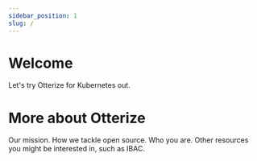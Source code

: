 ```yaml
---
sidebar_position: 1
slug: /
---
```


# Welcome

Let's try Otterize for Kubernetes out.

# More about Otterize
Our mission. How we tackle open source. Who you are. Other resources you might be interested in, such as IBAC.